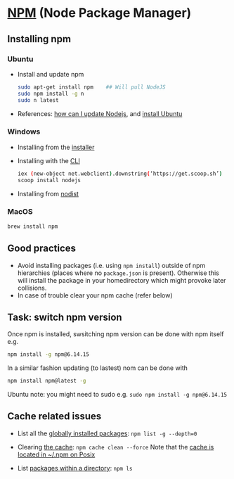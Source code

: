 # [NPM](https://en.wikipedia.org/wiki/Npm_(software)) (Node Package Manager) 

## Installing npm

### Ubuntu
  * Install and update npm

    ```bash
    sudo apt-get install npm    ## Will pull NodeJS
    sudo npm install -g n     
    sudo n latest
    ```

  * References: [how can I update Nodejs](https://askubuntu.com/questions/426750/how-can-i-update-my-nodejs-to-the-latest-version), and [install Ubuntu](http://www.hostingadvice.com/how-to/install-nodejs-ubuntu-14-04/#ubuntu-package-manager)

### Windows
  * Installing from the [installer](https://nodejs.org/en/download/)
  * Installing with the [CLI](https://en.wikipedia.org/wiki/Command-line_interface)

    ```bash
    iex (new-object net.webclient).downstring(‘https://get.scoop.sh’)
    scoop install nodejs
    ```
  * Installing from [nodist](https://github.com/nullivex/nodist)
 
 ### MacOS
 ```bash
 brew install npm
 ```

## Good practices

* Avoid installing packages (i.e. using `npm install`) outside of npm hierarchies (places where no `package.json` is present).
  Otherwise this will install the package in your homedirectory which might provoke later collisions.
* In case of trouble clear your npm cache (refer below)   

## Task: switch npm version
Once npm is installed, swsitching npm version can be done with npm itself e.g.
```bash
npm install -g npm@6.14.15
```

In a similar fashion updating (to lastest) nom can be done with

```bash
npm install npm@latest -g
```

Ubuntu note: you might need to sudo e.g. `sudo npm install -g npm@6.14.15`


## Cache related issues

 * List all the [globally installed packages](https://ponderingdeveloper.com/2013/09/03/listing-globally-installed-npm-packages-and-version/):
   `npm list -g --depth=0`

 * Clearing [the cache](https://docs.npmjs.com/troubleshooting/try-clearing-the-npm-cache): `npm cache clean --force`
    Note that the [cache is located in ~/.npm on Posix](https://docs.npmjs.com/cli/cache)

 * List [packages within a directory](https://docs.npmjs.com/cli/ls): `npm ls`
